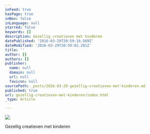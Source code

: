 ```yaml
---
inFeed: true
hasPage: true
inNav: false
inLanguage: null
starred: false
keywords: []
description: Gezellig creatieven met kinderen
datePublished: '2016-03-29T20:59:16.569Z'
dateModified: '2016-03-29T20:59:02.281Z'
title: ''
author: []
authors: []
publisher:
  name: null
  domain: null
  url: null
  favicon: null
sourcePath: _posts/2016-03-29-gezellig-creatieven-met-kinderen.md
published: true
url: gezellig-creatieven-met-kinderen/index.html
_type: Article

---
```

![](https://the-grid-user-content.s3-us-west-2.amazonaws.com/ce4b28f3-d4e7-4752-8bc3-121cb1245348.jpg)

Gezellig creatieven met kinderen
